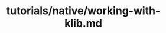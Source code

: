 ---
title: tutorials/native/working-with-klib.md
showAuthorInfo: false
redirect_path: https://kotlinlang.org/docs/tutorials/mpp/multiplatform-library
---